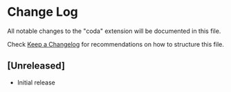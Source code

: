 # Change Log

All notable changes to the "coda" extension will be documented in this file.

Check [Keep a Changelog](http://keepachangelog.com/) for recommendations on how to structure this file.

## [Unreleased]

- Initial release
